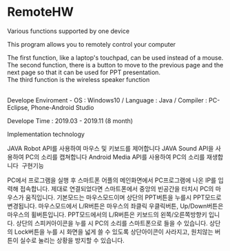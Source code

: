 # RemoteHW
Various functions supported by one device<br>

This program allows you to remotely control your computer<br>


The first function, like a laptop's touchpad, can be used instead of a mouse.<br>
The second function, there is a button to move to the previous page and the next page so that it can be used for PPT presentation.<br>
The third function is the wireless speaker function<br><br>


Develope Enviroment - OS : Windows10 / Language : Java / Compiler : PC-Eclipse, Phone-Android Studio <br>

Develope Time : 2019.03 - 2019.11 (8 month)<br>

Implementation technology<br>

JAVA Robot API를 사용하여 마우스 및 키보드를 제어합니다
JAVA Sound API을 사용하여 PC의 소리를 캡쳐합니다
Android Media API를 사용하여 PC의 소리를 재생합니다
​
구현기능

PC에서 프로그램을 실행 후 스마트폰 어플의 메인화면에서 PC프로그램에 나온 IP를 입력해 접속합니다.
제대로 연결되었다면 스마트폰에서 중앙의 빈공간을 터치시 PC의 마우스가 움직입니다.
기본모드는 마우스모드이며 상단의 PPT버튼을 누를시 PPT모드로 변경됩니다.
마우스모드에서 L/R버튼은 마우스의 좌클릭 우클릭버튼, Up/Down버튼은 마우스의 휠버튼입니다.
PPT모드에서의 L/R버튼은 키보드의 왼쪽/오른쪽방향키 입니다.
상단의 스피커아이콘을 누를 시 PC의 소리를 스마트폰으로 들을 수 있습니다.
상단의 Lock버튼을 누를 시 화면을 넓게 쓸 수 있도록 상단아이콘이 사라지고,
원치않는 버튼이 실수로 눌리는 상황을 방지할 수 있습니다.
